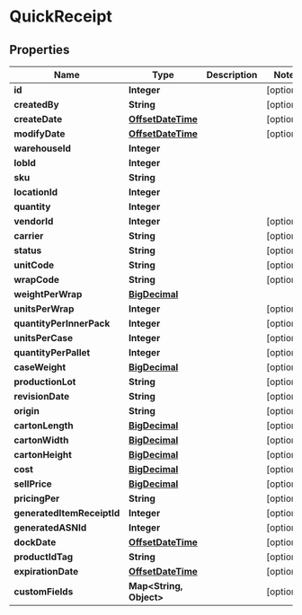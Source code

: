 
# QuickReceipt

## Properties
Name | Type | Description | Notes
------------ | ------------- | ------------- | -------------
**id** | **Integer** |  |  [optional]
**createdBy** | **String** |  |  [optional]
**createDate** | [**OffsetDateTime**](OffsetDateTime.md) |  |  [optional]
**modifyDate** | [**OffsetDateTime**](OffsetDateTime.md) |  |  [optional]
**warehouseId** | **Integer** |  | 
**lobId** | **Integer** |  | 
**sku** | **String** |  | 
**locationId** | **Integer** |  | 
**quantity** | **Integer** |  | 
**vendorId** | **Integer** |  |  [optional]
**carrier** | **String** |  |  [optional]
**status** | **String** |  |  [optional]
**unitCode** | **String** |  |  [optional]
**wrapCode** | **String** |  |  [optional]
**weightPerWrap** | [**BigDecimal**](BigDecimal.md) |  | 
**unitsPerWrap** | **Integer** |  |  [optional]
**quantityPerInnerPack** | **Integer** |  |  [optional]
**unitsPerCase** | **Integer** |  |  [optional]
**quantityPerPallet** | **Integer** |  |  [optional]
**caseWeight** | [**BigDecimal**](BigDecimal.md) |  |  [optional]
**productionLot** | **String** |  |  [optional]
**revisionDate** | **String** |  |  [optional]
**origin** | **String** |  |  [optional]
**cartonLength** | [**BigDecimal**](BigDecimal.md) |  |  [optional]
**cartonWidth** | [**BigDecimal**](BigDecimal.md) |  |  [optional]
**cartonHeight** | [**BigDecimal**](BigDecimal.md) |  |  [optional]
**cost** | [**BigDecimal**](BigDecimal.md) |  |  [optional]
**sellPrice** | [**BigDecimal**](BigDecimal.md) |  |  [optional]
**pricingPer** | **String** |  |  [optional]
**generatedItemReceiptId** | **Integer** |  |  [optional]
**generatedASNId** | **Integer** |  |  [optional]
**dockDate** | [**OffsetDateTime**](OffsetDateTime.md) |  |  [optional]
**productIdTag** | **String** |  |  [optional]
**expirationDate** | [**OffsetDateTime**](OffsetDateTime.md) |  |  [optional]
**customFields** | **Map&lt;String, Object&gt;** |  |  [optional]



